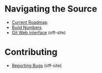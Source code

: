 # Navigating the Source #
- [Current Roadmap](/developers/roadmap.html)
- [Build Numbers](/developers/build-numbers.html)
- [Git Web interface](http://tracker.openchange.org/projects/openchange/repository) (off-site)

# Contributing #
- [Reporting Bugs](http://tracker.openchange.org) (off-site)
